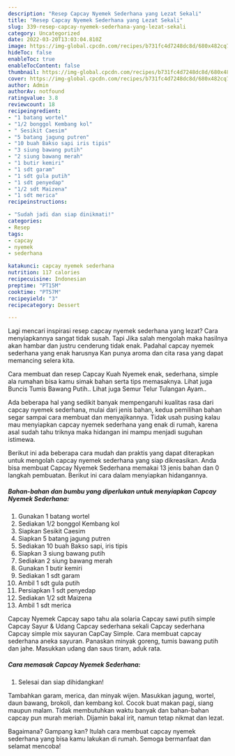 ```yaml
---
description: "Resep Capcay Nyemek Sederhana yang Lezat Sekali"
title: "Resep Capcay Nyemek Sederhana yang Lezat Sekali"
slug: 339-resep-capcay-nyemek-sederhana-yang-lezat-sekali
category: Uncategorized
date: 2022-03-20T13:03:04.810Z
image: https://img-global.cpcdn.com/recipes/b731fc4d7248dc8d/680x482cq70/capcay-nyemek-sederhana-foto-resep-utama.jpg
hideToc: false
enableToc: true
enableTocContent: false
thumbnail: https://img-global.cpcdn.com/recipes/b731fc4d7248dc8d/680x482cq70/capcay-nyemek-sederhana-foto-resep-utama.jpg
cover: https://img-global.cpcdn.com/recipes/b731fc4d7248dc8d/680x482cq70/capcay-nyemek-sederhana-foto-resep-utama.jpg
author: Admin
authorAv: notfound
ratingvalue: 3.8
reviewcount: 18
recipeingredient:
- "1 batang wortel"
- "1/2 bonggol Kembang kol"
- " Sesikit Caesim"
- "5 batang jagung putren"
- "10 buah Bakso sapi iris tipis"
- "3 siung bawang putih"
- "2 siung bawang merah"
- "1 butir kemiri"
- "1 sdt garam"
- "1 sdt gula putih"
- "1 sdt penyedap"
- "1/2 sdt Maizena"
- "1 sdt merica"
recipeinstructions:

- "Sudah jadi dan siap dinikmati!"
categories:
- Resep
tags:
- capcay
- nyemek
- sederhana

katakunci: capcay nyemek sederhana 
nutrition: 117 calories
recipecuisine: Indonesian
preptime: "PT15M"
cooktime: "PT57M"
recipeyield: "3"
recipecategory: Dessert

---
```



Lagi mencari inspirasi resep capcay nyemek sederhana yang lezat? Cara menyiapkannya sangat tidak susah. Tapi Jika salah mengolah maka hasilnya akan hambar dan justru cenderung tidak enak. Padahal capcay nyemek sederhana yang enak harusnya Kan punya aroma dan cita rasa yang dapat memancing selera kita.


Cara membuat dan resep Capcay Kuah Nyemek enak, sederhana, simple ala rumahan bisa kamu simak bahan serta tips memasaknya. Lihat juga Buncis Tumis Bawang Putih.. Lihat juga Semur Telur Tulangan Ayam..

Ada beberapa hal yang sedikit banyak mempengaruhi kualitas rasa dari capcay nyemek sederhana, mulai dari jenis bahan, kedua pemilihan bahan segar sampai cara membuat dan menyajikannya. Tidak usah pusing kalau mau menyiapkan capcay nyemek sederhana yang enak di rumah, karena asal sudah tahu triknya maka hidangan ini mampu menjadi suguhan istimewa.


Berikut ini ada beberapa cara mudah dan praktis yang dapat diterapkan untuk mengolah capcay nyemek sederhana yang siap dikreasikan. Anda bisa membuat Capcay Nyemek Sederhana memakai 13 jenis bahan dan 0 langkah pembuatan. Berikut ini cara dalam menyiapkan hidangannya.

<!--inarticleads1-->

##### Bahan-bahan dan bumbu yang diperlukan untuk menyiapkan Capcay Nyemek Sederhana:

1. Gunakan 1 batang wortel
1. Sediakan 1/2 bonggol Kembang kol
1. Siapkan  Sesikit Caesim
1. Siapkan 5 batang jagung putren
1. Sediakan 10 buah Bakso sapi, iris tipis
1. Siapkan 3 siung bawang putih
1. Sediakan 2 siung bawang merah
1. Gunakan 1 butir kemiri
1. Sediakan 1 sdt garam
1. Ambil 1 sdt gula putih
1. Persiapkan 1 sdt penyedap
1. Sediakan 1/2 sdt Maizena
1. Ambil 1 sdt merica


Capcay Nyemek Capcay sapo tahu ala solaria Capcay sawi putih simple Capcay Sayur &amp; Udang Capcay sederhana sekali Capcay sederhana Capcay simple mix sayuran CapCay Simple. Cara membuat capcay sederhana aneka sayuran. Panaskan minyak goreng, tumis bawang putih dan jahe. Masukkan udang dan saus tiram, aduk rata. 

<!--inarticleads2-->

##### Cara memasak Capcay Nyemek Sederhana:


1. Selesai dan siap dihidangkan!

Tambahkan garam, merica, dan minyak wijen. Masukkan jagung, wortel, daun bawang, brokoli, dan kembang kol. Cocok buat makan pagi, siang maupun malam. Tidak membutuhkan waktu banyak dan bahan-bahan capcay pun murah meriah. Dijamin bakal irit, namun tetap nikmat dan lezat. 

Bagaimana? Gampang kan? Itulah cara membuat capcay nyemek sederhana yang bisa kamu lakukan di rumah. Semoga bermanfaat dan selamat mencoba!
